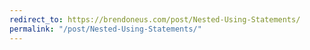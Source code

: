 ```yaml
---
redirect_to: https://brendoneus.com/post/Nested-Using-Statements/
permalink: "/post/Nested-Using-Statements/"
---
```

